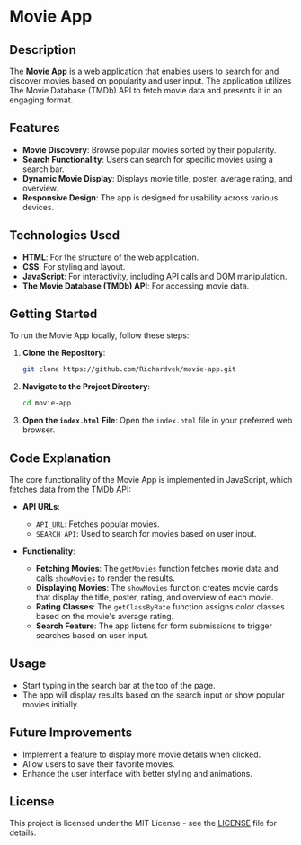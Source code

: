 

# Movie App

## Description
The **Movie App** is a web application that enables users to search for and discover movies based on popularity and user input. The application utilizes The Movie Database (TMDb) API to fetch movie data and presents it in an engaging format.

## Features
- **Movie Discovery**: Browse popular movies sorted by their popularity.
- **Search Functionality**: Users can search for specific movies using a search bar.
- **Dynamic Movie Display**: Displays movie title, poster, average rating, and overview.
- **Responsive Design**: The app is designed for usability across various devices.

## Technologies Used
- **HTML**: For the structure of the web application.
- **CSS**: For styling and layout.
- **JavaScript**: For interactivity, including API calls and DOM manipulation.
- **The Movie Database (TMDb) API**: For accessing movie data.

## Getting Started
To run the Movie App locally, follow these steps:

1. **Clone the Repository**:
   ```bash
   git clone https://github.com/Richardvek/movie-app.git
   ```

2. **Navigate to the Project Directory**:
   ```bash
   cd movie-app
   ```

3. **Open the `index.html` File**:
   Open the `index.html` file in your preferred web browser.

## Code Explanation
The core functionality of the Movie App is implemented in JavaScript, which fetches data from the TMDb API:

- **API URLs**:
  - `API_URL`: Fetches popular movies.
  - `SEARCH_API`: Used to search for movies based on user input.

- **Functionality**:
  - **Fetching Movies**: The `getMovies` function fetches movie data and calls `showMovies` to render the results.
  - **Displaying Movies**: The `showMovies` function creates movie cards that display the title, poster, rating, and overview of each movie.
  - **Rating Classes**: The `getClassByRate` function assigns color classes based on the movie's average rating.
  - **Search Feature**: The app listens for form submissions to trigger searches based on user input.

## Usage
- Start typing in the search bar at the top of the page.
- The app will display results based on the search input or show popular movies initially.

## Future Improvements
- Implement a feature to display more movie details when clicked.
- Allow users to save their favorite movies.
- Enhance the user interface with better styling and animations.

## License
This project is licensed under the MIT License - see the [LICENSE](LICENSE) file for details.

